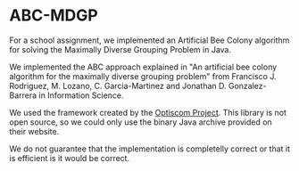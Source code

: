 ABC-MDGP
========

For a school assignment, we implemented an Artificial Bee Colony algorithm for solving the Maximally Diverse Grouping Problem in Java.

We implemented the ABC approach explained in "An artificial bee colony algorithm for the maximally diverse grouping problem" from Francisco J. Rodriguez, M. Lozano, C. Garcia-Martinez and Jonathan D. Gonzalez-Barrera in Information Science.

We used the framework created by the [Optiscom Project](http://www.optsicom.es/mdgp/). This library is not open source, so we could only use the binary Java archive provided on their website.

We do not guarantee that the implementation is completelly correct or that it is efficient is it would be correct.
